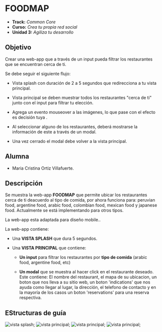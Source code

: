 # FOODMAP

* **Track:** _Common Core_
* **Curso:** _Crea tu propia red social_
* **Unidad 3:** _Agiliza tu desarrollo_


## Objetivo

Crear una web-app que a través de un input pueda filtrar los restaurantes que se encuentran cerca de ti.

Se debe seguir el siguiente flujo:

* Vista splash con duración de 2 a 5 segundos que redirecciona a tu vista principal.

* Vista principal se deben muestrar todos los restaurantes "cerca de ti" junto con el input para filtrar tu elección.

* Agrega un evento mouseover a las imágenes, lo que pase con el efecto es decisión tuya .

* Al seleccionar alguno de los restaurantes, deberá mostrarse la información de este a través de un modal.

* Una vez cerrado el modal debe volver a la vista principal.

## Alumna

* Maria Cristina Ortiz Villafuerte.


## Descripción

Se muestra la web-app **FOODMAP** que permite ubicar los restaurantes cerca de ti deacuerdo al tipo de comida, por ahora funciona para: peruvian food, argentine food, arabic food, colombian food, mexican food y japanese food. Actualmente se está implementando para otros tipos.

La web-app esta adaptada para diseño mobile..

La web-app contiene:

* Una **VISTA SPLASH** que dura 5 segundos.

* Una **VISTA PRINCIPAL** que contiene:

     * **Un input** para filtrar los restaurantes por **tipo de comida** (arabic food, argentine food, etc)

     * **Un modal** que se muestra al hacer click en el restaurante deseado. Este contiene: El nombre del restaurant, el mapa de su ubicacion, un boton que nos lleva a su sitio web, un boton 'indications' que nos ayuda como llegar al lugar, la dirección, el telefono de contacto y en la mayoría de los casos un boton 'reservations' para una reserva respectiva.

## EStructuras de guía

![vista splash](assets/docs/img1.jpg);
![vista principal](assets/docs/img2.jpg);
![vista principal](assets/docs/img3.jpg);
![vista principal](assets/docs/im4.jpg);
